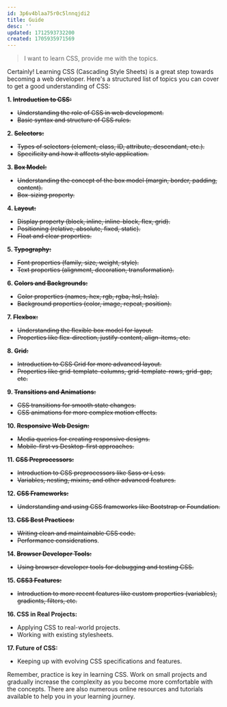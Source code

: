 ```yaml
---
id: 3p6v4blaa75r0c5lnnqjdi2
title: Guide
desc: ''
updated: 1712593732200
created: 1705935971569
---
```


> I want to learn CSS, provide me with the topics.

Certainly! Learning CSS (Cascading Style Sheets) is a great step towards becoming a web developer. Here's a structured list of topics you can cover to get a good understanding of CSS:

**1. ~~Introduction to CSS:~~**
   - ~~Understanding the role of CSS in web development.~~
   - ~~Basic syntax and structure of CSS rules.~~

**2. ~~Selectors:~~**
   - ~~Types of selectors (element, class, ID, attribute, descendant, etc.).~~
   - ~~Specificity and how it affects style application.~~

**3. ~~Box Model:~~**
   - ~~Understanding the concept of the box model (margin, border, padding, content).~~
   - ~~Box-sizing property.~~

**4. ~~Layout:~~**
   - ~~Display property (block, inline, inline-block, flex, grid).~~
   - ~~Positioning (relative, absolute, fixed, static).~~
   - ~~Float and clear properties.~~

**5. ~~Typography:~~**
   - ~~Font properties (family, size, weight, style).~~
   - ~~Text properties (alignment, decoration, transformation).~~

**6. ~~Colors and Backgrounds:~~**
   - ~~Color properties (names, hex, rgb, rgba, hsl, hsla).~~
   - ~~Background properties (color, image, repeat, position).~~

**7. ~~Flexbox:~~**
   - ~~Understanding the flexible box model for layout.~~
   - ~~Properties like flex-direction, justify-content, align-items, etc.~~

**8. ~~Grid:~~**
   - ~~Introduction to CSS Grid for more advanced layout.~~
   - ~~Properties like grid-template-columns, grid-template-rows, grid-gap, etc.~~

**9. ~~Transitions and Animations:~~**
   - ~~CSS transitions for smooth state changes.~~
   - ~~CSS animations for more complex motion effects.~~

**10. ~~Responsive Web Design:~~**
   - ~~Media queries for creating responsive designs.~~
   - ~~Mobile-first vs Desktop-first approaches.~~

**11. ~~CSS Preprocessors:~~**
   - ~~Introduction to CSS preprocessors like Sass or Less.~~
   - ~~Variables, nesting, mixins, and other advanced features.~~

**12. ~~CSS Frameworks:~~**
   - ~~Understanding and using CSS frameworks like Bootstrap or Foundation.~~

**13. ~~CSS Best Practices:~~**
   - ~~Writing clean and maintainable CSS code.~~
   - ~~Performance considerations~~.

**14. ~~Browser Developer Tools:~~**
   - ~~Using browser developer tools for debugging and testing CSS.~~

**15. ~~CSS3 Features:~~**
   - ~~Introduction to more recent features like custom properties (variables), gradients, filters, etc.~~

**16. CSS in Real Projects:**
   - Applying CSS to real-world projects.
   - Working with existing stylesheets.

**17. Future of CSS:**
   - Keeping up with evolving CSS specifications and features.

Remember, practice is key in learning CSS. Work on small projects and gradually increase the complexity as you become more comfortable with the concepts. There are also numerous online resources and tutorials available to help you in your learning journey.
